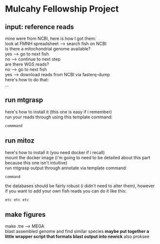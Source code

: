 # Mulcahy Fellowship Project

## input: reference reads  
mine were from NCBI, here is how I got them:  
look at FMNH spreadsheet --> search fish on NCBI  
is there a mitochondrial genome available?  
yes --> go to next fish  
no --> continue to next step  
are there WGS reads?  
no --> go to next fish  
yes --> download reads from NCBI via fasterq-dump  
here's how to do that:  
...

## run mtgrasp
here's how to install it (this one is easy if i remember)  
run your reads through using this template command:
```
commmand
```

## run mitoz
here's how to install it (you need docker if i recall)  
mount the docker image (i'm going to need to be detailed about this part because this one isn't intuitive)  
run mtgrasp output through annotate via template command:
```
command
```
the databases should be fairly robust (i didn't need to alter them), however if you want to add your own fish reads you can do it like this:
```
etc etc etc
```

## make figures
make .tre --> MEGA  
blast assembled genome and find similar species
**maybe put together a little wrapper script that formats blast output into newick**
also proksee